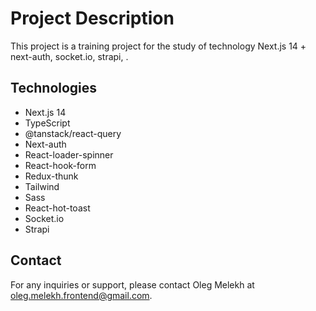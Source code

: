 # Project Description

This project is a training project for the study of technology Next.js 14 + next-auth, socket.io, strapi, .

## Technologies

- Next.js 14
- TypeScript
- @tanstack/react-query
- Next-auth
- React-loader-spinner
- React-hook-form
- Redux-thunk
- Tailwind
- Sass
- React-hot-toast
- Socket.io
- Strapi

## Contact

For any inquiries or support, please contact Oleg Melekh at oleg.melekh.frontend@gmail.com.
